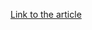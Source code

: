 [Link to the article](https://blog.cyble.com/2023/07/13/trojanized-application-preying-on-teamviewer-users/)

